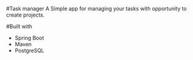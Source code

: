 #Task manager
A Simple app for managing your tasks with opportunity to create projects.

#Built with
* Spring Boot
* Maven
* PostgreSQL 

